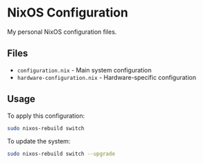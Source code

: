 # NixOS Configuration

My personal NixOS configuration files.

## Files

- `configuration.nix` - Main system configuration
- `hardware-configuration.nix` - Hardware-specific configuration

## Usage

To apply this configuration:

```bash
sudo nixos-rebuild switch
```

To update the system:

```bash
sudo nixos-rebuild switch --upgrade
```
